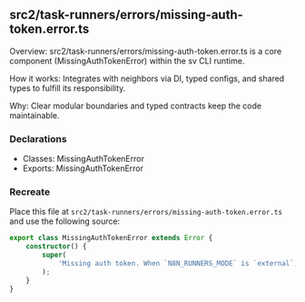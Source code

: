 ## src2/task-runners/errors/missing-auth-token.error.ts

Overview: src2/task-runners/errors/missing-auth-token.error.ts is a core component (MissingAuthTokenError) within the sv CLI runtime.

How it works: Integrates with neighbors via DI, typed configs, and shared types to fulfill its responsibility.

Why: Clear modular boundaries and typed contracts keep the code maintainable.

### Declarations

- Classes: MissingAuthTokenError
- Exports: MissingAuthTokenError

### Recreate

Place this file at `src2/task-runners/errors/missing-auth-token.error.ts` and use the following source:

```ts
export class MissingAuthTokenError extends Error {
	constructor() {
		super(
			'Missing auth token. When `N8N_RUNNERS_MODE` is `external`, it is required to set `N8N_RUNNERS_AUTH_TOKEN`. Its value should be a shared secret between the main instance and the launcher.',
		);
	}
}

```
